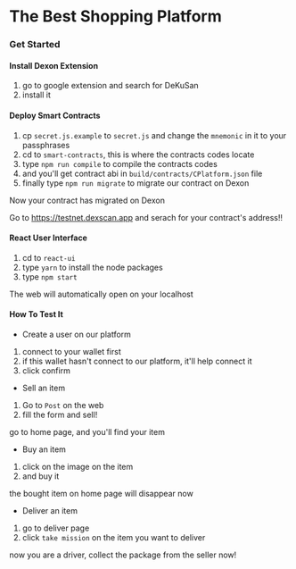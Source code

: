 # The Best Shopping Platform
### Get Started
#### Install Dexon Extension
1. go to google extension and search for DeKuSan
2. install it
#### Deploy Smart Contracts
1. cp `secret.js.example` to `secret.js` and change the `mnemonic` in it to your passphrases
2. cd to `smart-contracts`, this is where the contracts codes locate
3. type `npm run compile` to compile the contracts codes
4. and you'll get contract abi in `build/contracts/CPlatform.json` file
5. finally type `npm run migrate` to migrate our contract on Dexon

Now your contract has migrated on Dexon

Go to https://testnet.dexscan.app and serach for your contract's address!!
#### React User Interface
1. cd to `react-ui`
2. type `yarn` to install the node packages
3. type `npm start`

The web will automatically open on your localhost


#### How To Test It
* Create a user on our platform
1. connect to your wallet first
2. if this wallet hasn't connect to our platform, it'll help connect it
3. click confirm

* Sell an item
1. Go to `Post` on the web
2. fill the form and sell!

go to home page, and you'll find your item 

* Buy an item
1. click on the image on the item
2. and buy it

the bought item on home page will disappear now

* Deliver an item
1. go to deliver page
2. click `take mission` on the item you want to deliver

now you are a driver, collect the package from the seller now!

